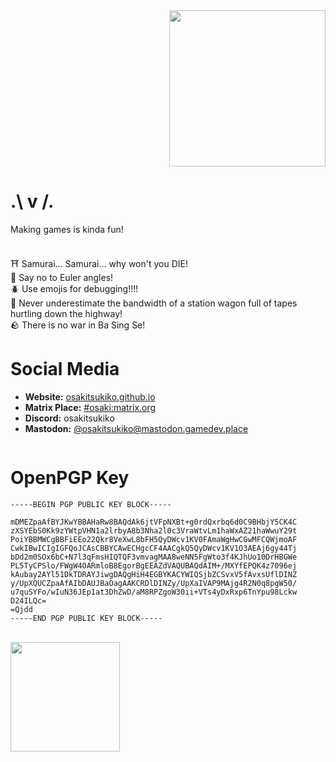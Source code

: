 <div align="right">
  <img width=250px src="https://github.com/user-attachments/assets/4e63787b-40d7-4f70-8378-036311a5ab45">
</div>

<!-- <img width="100%" src="https://raw.githubusercontent.com/OsakiTsukiko/OsakiTsukiko/main/banner.jpg"> -->
<h1>.\ v /.</h1>
<p>
Making games is kinda fun!<br><br>

⛩️ Samurai... Samurai... why won't you  DIE!<br>
📐 Say no to Euler angles!<br>
🪲 Use emojis for debugging!!!!<br>
🛒 Never underestimate the bandwidth of a station wagon full of tapes hurtling down the highway!<br>
🪨 There is no war in Ba Sing Se!
</p>

<h1>Social Media</h1>
<ul>
  <li><b>Website:</b> <a rel="me" target="_blank" href="https://osakitsukiko.github.io/">osakitsukiko.github.io</a></li>
  <li><b>Matrix Place:</b> <a href="https://matrix.to/#/#osaki:matrix.org" target="_blank">#osaki:matrix.org</a></li>
  <li><b>Discord:</b> osakitsukiko</li>
  <!-- <li><b>Youtube:</b> <a href="https://www.youtube.com/channel/UCSoP59daTpsJutrim4QXSow" target="_blank">Osaki Tsukiko</a></li> -->
  <li><b>Mastodon:</b> <a rel="me" target="_blank" href="https://mastodon.gamedev.place/@osakitsukiko">@osakitsukiko@mastodon.gamedev.place</a></li>
</ul>
<img src="https://profile-counter.glitch.me/osakitsukiko_github_profile_counter/count.svg" width="0px">

<h1>OpenPGP Key</h1>

```
-----BEGIN PGP PUBLIC KEY BLOCK-----

mDMEZpaAfBYJKwYBBAHaRw8BAQdAk6jtVFpNXBt+g0rdQxrbq6d0C9BHbjY5CK4C
zXSYEbS0Kk9zYWtpVHN1a2lrbyA8b3Nha2l0c3VraWtvLm1haWxAZ21haWwuY29t
PoiYBBMWCgBBFiEEo22Qkr8VeXwL8bFH5QyDWcv1KV0FAmaWgHwCGwMFCQWjmoAF
CwkIBwICIgIGFQoJCAsCBBYCAwECHgcCF4AACgkQ5QyDWcv1KV1O3AEAj6gy44Tj
bDd2m0SOx6bC+N7l3qFmsHIQTQF3vmvagMAA8weNN5FgWto3f4KJhUo10DrHBGWe
PL5TyCPSlo/FWgW4OARmloB8EgorBgEEAZdVAQUBAQdAIM+/MXYfEPQK4z7096ej
kAubay2AYl51DkTDRAYJiwgDAQgHiH4EGBYKACYWIQSjbZCSvxV5fAvxsUflDINZ
y/UpXQUCZpaAfAIbDAUJBaOagAAKCRDlDINZy/UpXaIVAP9MAjg4R2N0q8pgW50/
u7quSYFo/wIuN36JEp1at3DhZwD/aM8RPZgoW30ii+VTs4yDxRxp6TnYpu98Lckw
D24ILQc=
=Qjdd
-----END PGP PUBLIC KEY BLOCK-----
```
<br>
<div align="left">
  <img width=175px src="https://github.com/user-attachments/assets/88e5ad70-f30b-44a0-a3ac-92144847f617">
</div>
